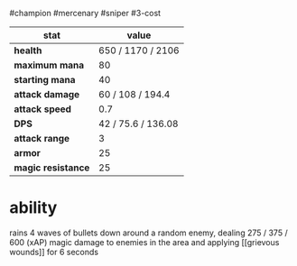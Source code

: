 #champion
#mercenary
#sniper
#3-cost

| stat | value |
|---|---|
| **health** | 650 / 1170 / 2106 |
| **maximum mana** | 80 |
| **starting mana** | 40 |
| **attack damage** | 60 / 108 / 194.4 |
| **attack speed** | 0.7 |
| **DPS** | 42 / 75.6 / 136.08 | 
| **attack range** | 3 |
| **armor** | 25 |
| **magic resistance** | 25 |

# ability
rains 4 waves of bullets down around a random enemy, dealing 275 / 375 / 600 (xAP) magic damage to enemies in the area and applying [[grievous wounds]] for 6 seconds
